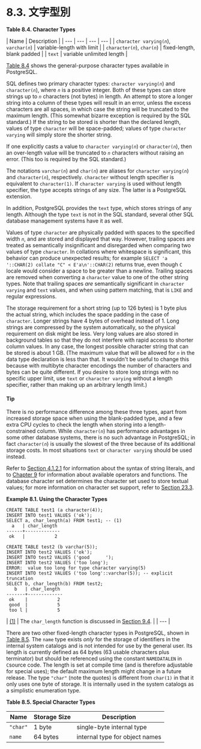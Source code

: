 # 8.3. 文字型別

**Table 8.4. Character Types**

| Name | Description |
| --- | --- | --- | --- |
| `character varying(`_`n`_\), `varchar(`_`n`_\) | variable-length with limit |
| `character(`_`n`_\), `char(`_`n`_\) | fixed-length, blank padded |
| `text` | variable unlimited length |

[Table 8.4](https://www.postgresql.org/docs/10/static/datatype-character.html#DATATYPE-CHARACTER-TABLE) shows the general-purpose character types available in PostgreSQL.

SQL defines two primary character types: `character varying(`_`n`_\) and `character(`_`n`_\), where _`n`_ is a positive integer. Both of these types can store strings up to _`n`_ characters \(not bytes\) in length. An attempt to store a longer string into a column of these types will result in an error, unless the excess characters are all spaces, in which case the string will be truncated to the maximum length. \(This somewhat bizarre exception is required by the SQL standard.\) If the string to be stored is shorter than the declared length, values of type `character` will be space-padded; values of type `character varying` will simply store the shorter string.

If one explicitly casts a value to `character varying(`_`n`_\) or `character(`_`n`_\), then an over-length value will be truncated to _`n`_ characters without raising an error. \(This too is required by the SQL standard.\)

The notations `varchar(`_`n`_\) and `char(`_`n`_\) are aliases for `character varying(`_`n`_\) and `character(`_`n`_\), respectively. `character` without length specifier is equivalent to `character(1)`. If `character varying` is used without length specifier, the type accepts strings of any size. The latter is a PostgreSQL extension.

In addition, PostgreSQL provides the `text` type, which stores strings of any length. Although the type `text` is not in the SQL standard, several other SQL database management systems have it as well.

Values of type `character` are physically padded with spaces to the specified width _`n`_, and are stored and displayed that way. However, trailing spaces are treated as semantically insignificant and disregarded when comparing two values of type `character`. In collations where whitespace is significant, this behavior can produce unexpected results; for example `SELECT 'a '::CHAR(2) collate "C" < E'a\n'::CHAR(2)` returns true, even though `C` locale would consider a space to be greater than a newline. Trailing spaces are removed when converting a `character` value to one of the other string types. Note that trailing spaces _are_ semantically significant in `character varying` and `text` values, and when using pattern matching, that is `LIKE` and regular expressions.

The storage requirement for a short string \(up to 126 bytes\) is 1 byte plus the actual string, which includes the space padding in the case of `character`. Longer strings have 4 bytes of overhead instead of 1. Long strings are compressed by the system automatically, so the physical requirement on disk might be less. Very long values are also stored in background tables so that they do not interfere with rapid access to shorter column values. In any case, the longest possible character string that can be stored is about 1 GB. \(The maximum value that will be allowed for _`n`_ in the data type declaration is less than that. It wouldn't be useful to change this because with multibyte character encodings the number of characters and bytes can be quite different. If you desire to store long strings with no specific upper limit, use `text` or `character varying` without a length specifier, rather than making up an arbitrary length limit.\)

#### Tip

There is no performance difference among these three types, apart from increased storage space when using the blank-padded type, and a few extra CPU cycles to check the length when storing into a length-constrained column. While `character(`_`n`_\) has performance advantages in some other database systems, there is no such advantage in PostgreSQL; in fact `character(`_`n`_\) is usually the slowest of the three because of its additional storage costs. In most situations `text` or `character varying` should be used instead.

Refer to [Section 4.1.2.1](https://www.postgresql.org/docs/10/static/sql-syntax-lexical.html#SQL-SYNTAX-STRINGS) for information about the syntax of string literals, and to [Chapter 9](https://www.postgresql.org/docs/10/static/functions.html) for information about available operators and functions. The database character set determines the character set used to store textual values; for more information on character set support, refer to [Section 23.3](https://www.postgresql.org/docs/10/static/multibyte.html).

**Example 8.1. Using the Character Types**

```text
CREATE TABLE test1 (a character(4));
INSERT INTO test1 VALUES ('ok');
SELECT a, char_length(a) FROM test1; -- (1)
  a   | char_length
------+-------------
 ok   |           2

CREATE TABLE test2 (b varchar(5));
INSERT INTO test2 VALUES ('ok');
INSERT INTO test2 VALUES ('good      ');
INSERT INTO test2 VALUES ('too long');
ERROR:  value too long for type character varying(5)
INSERT INTO test2 VALUES ('too long'::varchar(5)); -- explicit truncation
SELECT b, char_length(b) FROM test2;
   b   | char_length
-------+-------------
 ok    |           2
 good  |           5
 too l |           5
```

| [\(1\)](https://www.postgresql.org/docs/10/static/datatype-character.html#co.datatype-char) | The `char_length` function is discussed in [Section 9.4](https://www.postgresql.org/docs/10/static/functions-string.html). |
| --- |


There are two other fixed-length character types in PostgreSQL, shown in [Table 8.5](https://www.postgresql.org/docs/10/static/datatype-character.html#DATATYPE-CHARACTER-SPECIAL-TABLE). The `name` type exists _only_ for the storage of identifiers in the internal system catalogs and is not intended for use by the general user. Its length is currently defined as 64 bytes \(63 usable characters plus terminator\) but should be referenced using the constant `NAMEDATALEN` in `C`source code. The length is set at compile time \(and is therefore adjustable for special uses\); the default maximum length might change in a future release. The type `"char"` \(note the quotes\) is different from `char(1)` in that it only uses one byte of storage. It is internally used in the system catalogs as a simplistic enumeration type.

**Table 8.5. Special Character Types**

| Name | Storage Size | Description |
| --- | --- | --- |
| `"char"` | 1 byte | single-byte internal type |
| `name` | 64 bytes | internal type for object names |

